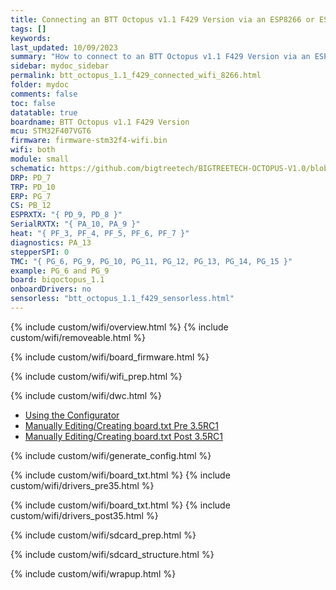 ```yaml
---
title: Connecting an BTT Octopus v1.1 F429 Version via an ESP8266 or ESP32 WiFi Adapter
tags: []
keywords: 
last_updated: 10/09/2023
summary: "How to connect to an BTT Octopus v1.1 F429 Version via an ESP8266 or ESP32 WiFi Adapter"
sidebar: mydoc_sidebar
permalink: btt_octopus_1.1_f429_connected_wifi_8266.html
folder: mydoc
comments: false
toc: false
datatable: true
boardname: BTT Octopus v1.1 F429 Version
mcu: STM32F407VGT6
firmware: firmware-stm32f4-wifi.bin
wifi: both
module: small
schematic: https://github.com/bigtreetech/BIGTREETECH-OCTOPUS-V1.0/blob/master/Hardware/BIGTREETECH%20Octopus%20-%20PIN.pdf
DRP: PD_7
TRP: PD_10
ERP: PG_7
CS: PB_12
ESPRXTX: "{ PD_9, PD_8 }"
SerialRXTX: "{ PA_10, PA_9 }"
heat: "{ PF_3, PF_4, PF_5, PF_6, PF_7 }"
diagnostics: PA_13
stepperSPI: 0
TMC: "{ PG_6, PG_9, PG_10, PG_11, PG_12, PG_13, PG_14, PG_15 }"
example: PG_6 and PG_9
board: biqoctopus_1.1
onboardDrivers: no
sensorless: "btt_octopus_1.1_f429_sensorless.html"
---
```


{% include custom/wifi/overview.html %}
{% include custom/wifi/removeable.html %}

{% include custom/wifi/board_firmware.html %}

{% include custom/wifi/wifi_prep.html %}

{% include custom/wifi/dwc.html %}

<ul id="profileTabs" class="nav nav-tabs">
    <li class="active"><a class="noCrossRef" href="#generate" data-toggle="tab">Using the Configurator</a></li>
    <li><a class="noCrossRef" href="#manualpre35" data-toggle="tab">Manually Editing/Creating board.txt Pre 3.5RC1</a></li>
    <li><a class="noCrossRef" href="#manualpost35" data-toggle="tab">Manually Editing/Creating board.txt Post 3.5RC1</a></li>
</ul>
  <div class="tab-content">
<div role="tabpanel" class="tab-pane active" id="generate" markdown="1">

{% include custom/wifi/generate_config.html %}

</div>

<div role="tabpanel" class="tab-pane" id="manualpre35" markdown="1">

{% include custom/wifi/board_txt.html %}
{% include custom/wifi/drivers_pre35.html %}

</div>

<div role="tabpanel" class="tab-pane" id="manualpost35" markdown="1">

{% include custom/wifi/board_txt.html %}
{% include custom/wifi/drivers_post35.html %}

</div>

</div>

{% include custom/wifi/sdcard_prep.html %}

{% include custom/wifi/sdcard_structure.html %}

{% include custom/wifi/wrapup.html %}
